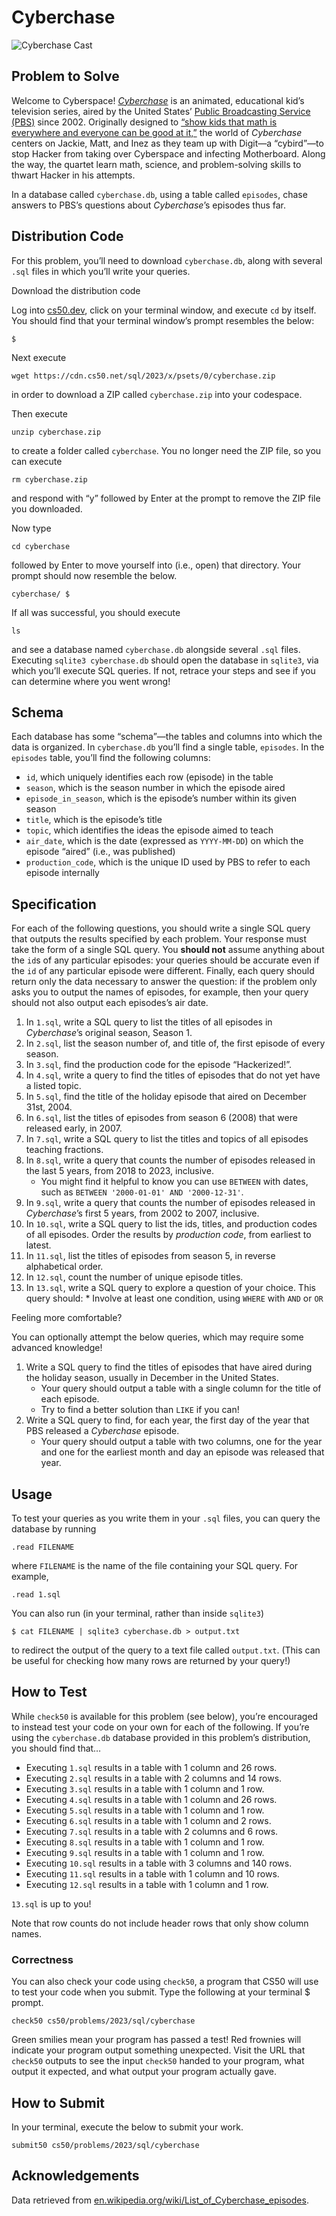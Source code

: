 Cyberchase
==========

![Cyberchase Cast](https://cs50.harvard.edu/sql/2023/psets/0/cyberchase/cyberchase.jpg)

Problem to Solve
----------------

Welcome to Cyberspace! [_Cyberchase_](https://pbskids.org/cyberchase/) is an animated, educational kid’s television series, aired by the United States’ [Public Broadcasting Service (PBS)](https://www.pbs.org/) since 2002. Originally designed to [“show kids that math is everywhere and everyone can be good at it,”](https://www.pbs.org/parents/shows/cyberchase/about) the world of _Cyberchase_ centers on Jackie, Matt, and Inez as they team up with Digit—a “cybird”—to stop Hacker from taking over Cyberspace and infecting Motherboard. Along the way, the quartet learn math, science, and problem-solving skills to thwart Hacker in his attempts.

In a database called `cyberchase.db`, using a table called `episodes`, chase answers to PBS’s questions about _Cyberchase_’s episodes thus far.


Distribution Code
-----------------

For this problem, you’ll need to download `cyberchase.db`, along with several `.sql` files in which you’ll write your queries.

Download the distribution code

Log into [cs50.dev](https://cs50.dev/), click on your terminal window, and execute `cd` by itself. You should find that your terminal window’s prompt resembles the below:

    $
    

Next execute

    wget https://cdn.cs50.net/sql/2023/x/psets/0/cyberchase.zip
    

in order to download a ZIP called `cyberchase.zip` into your codespace.

Then execute

    unzip cyberchase.zip
    

to create a folder called `cyberchase`. You no longer need the ZIP file, so you can execute

    rm cyberchase.zip
    

and respond with “y” followed by Enter at the prompt to remove the ZIP file you downloaded.

Now type

    cd cyberchase
    

followed by Enter to move yourself into (i.e., open) that directory. Your prompt should now resemble the below.

    cyberchase/ $
    

If all was successful, you should execute

    ls
    

and see a database named `cyberchase.db` alongside several `.sql` files. Executing `sqlite3 cyberchase.db` should open the database in `sqlite3`, via which you’ll execute SQL queries. If not, retrace your steps and see if you can determine where you went wrong!

Schema
------

Each database has some “schema”—the tables and columns into which the data is organized. In `cyberchase.db` you’ll find a single table, `episodes`. In the `episodes` table, you’ll find the following columns:

*   `id`, which uniquely identifies each row (episode) in the table
*   `season`, which is the season number in which the episode aired
*   `episode_in_season`, which is the episode’s number within its given season
*   `title`, which is the episode’s title
*   `topic`, which identifies the ideas the episode aimed to teach
*   `air_date`, which is the date (expressed as `YYYY-MM-DD`) on which the episode “aired” (i.e., was published)
*   `production_code`, which is the unique ID used by PBS to refer to each episode internally

Specification
-------------

For each of the following questions, you should write a single SQL query that outputs the results specified by each problem. Your response must take the form of a single SQL query. You **should not** assume anything about the `id`s of any particular episodes: your queries should be accurate even if the `id` of any particular episode were different. Finally, each query should return only the data necessary to answer the question: if the problem only asks you to output the names of episodes, for example, then your query should not also output each episodes’s air date.

1.  In `1.sql`, write a SQL query to list the titles of all episodes in _Cyberchase_’s original season, Season 1.
2.  In `2.sql`, list the season number of, and title of, the first episode of every season.
3.  In `3.sql`, find the production code for the episode “Hackerized!”.
4.  In `4.sql`, write a query to find the titles of episodes that do not yet have a listed topic.
5.  In `5.sql`, find the title of the holiday episode that aired on December 31st, 2004.
6.  In `6.sql`, list the titles of episodes from season 6 (2008) that were released early, in 2007.
7.  In `7.sql`, write a SQL query to list the titles and topics of all episodes teaching fractions.
8.  In `8.sql`, write a query that counts the number of episodes released in the last 5 years, from 2018 to 2023, inclusive.
    *   You might find it helpful to know you can use `BETWEEN` with dates, such as `BETWEEN '2000-01-01' AND '2000-12-31'`.
9.  In `9.sql`, write a query that counts the number of episodes released in _Cyberchase_’s first 5 years, from 2002 to 2007, inclusive.
10.  In `10.sql`, write a SQL query to list the ids, titles, and production codes of all episodes. Order the results by _production code_, from earliest to latest.
11.  In `11.sql`, list the titles of episodes from season 5, in reverse alphabetical order.
12.  In `12.sql`, count the number of unique episode titles.
13.  In `13.sql`, write a SQL query to explore a question of your choice. This query should:
    *   Involve at least one condition, using `WHERE` with `AND` or `OR`

Feeling more comfortable?

You can optionally attempt the below queries, which may require some advanced knowledge!

1.  Write a SQL query to find the titles of episodes that have aired during the holiday season, usually in December in the United States.
    *   Your query should output a table with a single column for the title of each episode.
    *   Try to find a better solution than `LIKE` if you can!
2.  Write a SQL query to find, for each year, the first day of the year that PBS released a _Cyberchase_ episode.
    *   Your query should output a table with two columns, one for the year and one for the earliest month and day an episode was released that year.

Usage
-----

To test your queries as you write them in your `.sql` files, you can query the database by running

    .read FILENAME
    

where `FILENAME` is the name of the file containing your SQL query. For example,

    .read 1.sql
    

You can also run (in your terminal, rather than inside `sqlite3`)

    $ cat FILENAME | sqlite3 cyberchase.db > output.txt
    

to redirect the output of the query to a text file called `output.txt`. (This can be useful for checking how many rows are returned by your query!)

How to Test
-----------

While `check50` is available for this problem (see below), you’re encouraged to instead test your code on your own for each of the following. If you’re using the `cyberchase.db` database provided in this problem’s distribution, you should find that…

*   Executing `1.sql` results in a table with 1 column and 26 rows.
*   Executing `2.sql` results in a table with 2 columns and 14 rows.
*   Executing `3.sql` results in a table with 1 column and 1 row.
*   Executing `4.sql` results in a table with 1 column and 26 rows.
*   Executing `5.sql` results in a table with 1 column and 1 row.
*   Executing `6.sql` results in a table with 1 column and 2 rows.
*   Executing `7.sql` results in a table with 2 columns and 6 rows.
*   Executing `8.sql` results in a table with 1 column and 1 row.
*   Executing `9.sql` results in a table with 1 column and 1 row.
*   Executing `10.sql` results in a table with 3 columns and 140 rows.
*   Executing `11.sql` results in a table with 1 column and 10 rows.
*   Executing `12.sql` results in a table with 1 column and 1 row.

`13.sql` is up to you!

Note that row counts do not include header rows that only show column names.

### Correctness

You can also check your code using `check50`, a program that CS50 will use to test your code when you submit. Type the following at your terminal $ prompt.

    check50 cs50/problems/2023/sql/cyberchase
    

Green smilies mean your program has passed a test! Red frownies will indicate your program output something unexpected. Visit the URL that `check50` outputs to see the input `check50` handed to your program, what output it expected, and what output your program actually gave.

How to Submit
-------------

In your terminal, execute the below to submit your work.

    submit50 cs50/problems/2023/sql/cyberchase
    

Acknowledgements
----------------

Data retrieved from [en.wikipedia.org/wiki/List\_of\_Cyberchase\_episodes](https://en.wikipedia.org/wiki/List_of_Cyberchase_episodes).